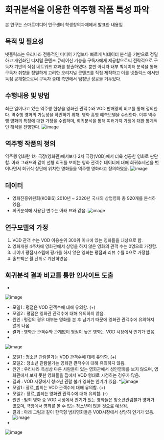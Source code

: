 # 회귀분석을 이용한 역주행 작품 특성 파악
본 연구는 스마트미디어 연구센터 학생창의과제에서 발표한 내용임
## 목적 및 필요성
넷플릭스는 우리나라 전통적인 미디어 기업보다 빠르게 빅데이터 분석을 기반으로 정밀하고 개인화된 디지털 콘텐츠 큐레이션 기능을 구독자에게 제공함으로써 전략적으로 구독자 기반의 직접 네트워크 효과를 창출하였다. 뿐만 아니라 내부 빅데이터 분석을 통해 구독자 취향을 정밀하게 고려한 오리지널 콘텐츠를 직접 제작하고 이를 넷플릭스 에서만 독점 공개함으로써 구독자 증대 측면에서 엄청난 성공을 거두었다.
## 수행내용 및 방법
 최근 일어나고 있는 역주행 현상을 영화관 관객수와 VOD 판매량의 비교를 통해 정의한다. 역주행 영화의 가능성을 확인하기 위해, 영화 흥행 예측모델을 수립한다. 이후 역주행 영화의 특징에 대한 가정을 수립하며, 회귀분석을 통해 여러가지 가정에 대한 통계적인 해석을 진행한다.
 ![image](https://user-images.githubusercontent.com/67357059/125893704-403dc79f-0543-4ebb-8680-ac871119d801.png)
## 역주행 작품의 정의
역주행 영화란 1차 극장(영화관)에서보다 2차 극장(VOD)에서 더욱 성공한 영화로 판단함. 아래 그래프와 같이 선형 회귀를 보이는 영화 관객수 데이터에 대해 회귀추세선을 벗어나면서  회귀식 상단에 위치한 영화들을 역주행 영화라고 정의하였음.
![image](https://user-images.githubusercontent.com/67357059/125893620-d28a0f80-bca6-4919-b0ce-8f47f4c5783d.png)
## 데이터
 * 영화진흥위원회(KOBIS) 2010년 ~ 2020년 국내외 상업영화 총 920개를 분석하였음.
 * 회귀분석에 사용된 변수는 아래 표와 같음.
![image](https://user-images.githubusercontent.com/67357059/125893770-ef3f1e20-b53d-41e7-92be-3bc9d5056aee.png)
## 연구모델의 가정
1)	VOD 관객 수는 VOD 이용순위 300위 이내에 있는 영화들을 대상으로 함.
2)	영화개봉 4주차에 영화관에서 상영을 하지 않은 영화의 관객 수는 0명으로 가정함.
3)	네이버 평점시스템에 평가를 하지 않은 영화는 평점과 리뷰 수를 0으로 가정함.
4)	홀드백은 월 단위로 계산하였음.
## 회귀분석 결과 비교를 통한 인사이트 도출
*
![image](https://user-images.githubusercontent.com/67357059/125893892-b560ac1a-cecf-4275-ab2a-1a94a50122fc.png)
*	모델1 : 평점은 VOD 관객수에 대해 유의함. (+)
*	모델2 : 평점은 영화관 관객수에 대해 유의하지 않음.
* 원인 : 평점의 경우 대부분 영화를 본 후 남기기 때문에 영화관 관객수에 유의하지 않게 나옴.
*	결과 : 영화관 관객수와 관계없이 평점이 높은 영화는 VOD 시장에서 인기가 있음.
*
![image](https://user-images.githubusercontent.com/67357059/125893923-7b9726cf-4d2f-4bcb-b288-00e4eead0fe1.png)
*	모델1 : 청소년 관람불가는 VOD 관객수에 대해 유의함. (+)
*	모델2 : 청소년 관람불가는 영화관 관객수에 대해 유의하지 않음.
*	원인 : 우리나라 특성상 다른 사람들이 있는 영화관에서 성인영화를 보지 않으며, 영화관에서 보지 못한 영화들을 집에서 VOD 형태로 시청하는 경우가 많음.
*	결과 : VOD 시장에서 청소년 관람 불가 영화는 인기가 있음.
*![image](https://user-images.githubusercontent.com/67357059/125893946-c5f5c3d1-003d-4403-b43b-a96e6a0b97c4.png)
*	모델1 : 장르_범죄는 VOD 관객수에 대해 유의함. (+)
*	모델2 : 장르_범죄는 영화관 관객수에 대해 유의함. (-)
*	원인 : 범죄 영화 중 VOD 시장에서 인기가 있는 영화들은 청소년관람불가 영화가 많으며,
극장에서 영화를 볼 수 없는 청소년이 많을 것으로 예상됨.
*	결과 : 아래 그림과 같이 한국형 범죄영화들은 VOD시장에서 상당히 인기가 있음.
![image](https://user-images.githubusercontent.com/67357059/125893964-2d1640e7-325d-421b-bba0-5dd9306dc429.png)
*
![image](https://user-images.githubusercontent.com/67357059/125893968-d307e206-cb8f-4336-a656-3fed8894eeca.png)




